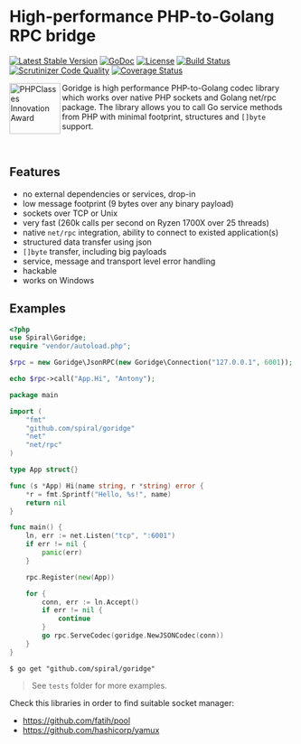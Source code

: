 High-performance PHP-to-Golang RPC bridge
=================================================
[![Latest Stable Version](https://poser.pugx.org/spiral/goridge/v/stable)](https://packagist.org/packages/spiral/goridge) 
[![GoDoc](https://godoc.org/github.com/spiral/goridge?status.svg)](https://godoc.org/github.com/spiral/goridge)
[![License](https://poser.pugx.org/spiral/goridge/license)](https://packagist.org/packages/spiral/goridge) 
[![Build Status](https://travis-ci.org/spiral/goridge.svg?branch=master)](https://travis-ci.org/spiral/goridge)
[![Scrutinizer Code Quality](https://scrutinizer-ci.com/g/spiral/goridge/badges/quality-score.png)](https://scrutinizer-ci.com/g/spiral/goridge/?branch=master)
[![Coverage Status](https://coveralls.io/repos/github/spiral/goridge/badge.svg?branch=master)](https://coveralls.io/github/spiral/goridge?branch=master)

<img src="https://files.phpclasses.org/graphics/phpclasses/innovation-award-logo.png" height="90px" alt="PHPClasses Innovation Award" align="left"/>

Goridge is high performance PHP-to-Golang codec library which works over native PHP sockets and Golang net/rpc package. The library allows you to call Go service methods from PHP with minimal footprint, structures and `[]byte` support.

<br/>

Features
--------
 - no external dependencies or services, drop-in
 - low message footprint (9 bytes over any binary payload)
 - sockets over TCP or Unix
 - very fast (260k calls per second on Ryzen 1700X over 25 threads)
 - native `net/rpc` integration, ability to connect to existed application(s)
 - structured data transfer using json
 - `[]byte` transfer, including big payloads
 - service, message and transport level error handling
 - hackable
 - works on Windows

Examples
--------
```php
<?php
use Spiral\Goridge;
require "vendor/autoload.php";

$rpc = new Goridge\JsonRPC(new Goridge\Connection("127.0.0.1", 6001));

echo $rpc->call("App.Hi", "Antony");
```

```go
package main

import (
	"fmt"
	"github.com/spiral/goridge"
	"net"
	"net/rpc"
)

type App struct{}

func (s *App) Hi(name string, r *string) error {
	*r = fmt.Sprintf("Hello, %s!", name)
	return nil
}

func main() {
	ln, err := net.Listen("tcp", ":6001")
	if err != nil {
		panic(err)
	}

	rpc.Register(new(App))

	for {
		conn, err := ln.Accept()
		if err != nil {
			continue
		}
		go rpc.ServeCodec(goridge.NewJSONCodec(conn))
	}
}
```

```
$ go get "github.com/spiral/goridge"
```

> See `tests` folder for more examples.

Check this libraries in order to find suitable socket manager:
 * https://github.com/fatih/pool
 * https://github.com/hashicorp/yamux
